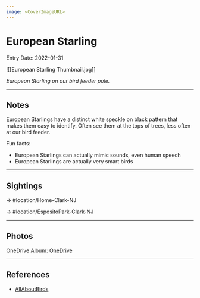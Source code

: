 ```yaml
---
image: <CoverImageURL>
---
```


# European Starling
Entry Date: 2022-01-31


![[European Starling Thumbnail.jpg]]

*European Starling on our bird feeder pole.*

---------------------------------------------------------------
## Notes
European Starlings have a distinct white speckle on black pattern that makes them easy to identify. Often see them at the tops of trees, less often at our bird feeder. 

Fun facts:
- European Starlings can actually mimic sounds, even human speech
- European Starlings are actually very smart birds

---------------------------------------------------------------
## Sightings

-> #location/Home-Clark-NJ 

-> #location/EspositoPark-Clark-NJ

---------------------------------------------------------------
## Photos
OneDrive Album: [OneDrive](https://1drv.ms/u/s!AvaIuMdCo_w-xhkvLalwwqLQOGu5?e=5UmZfI)


---------------------------------------------------------------
## References
- [AllAboutBirds](https://www.allaboutbirds.org/guide/European_Starling/overview)
